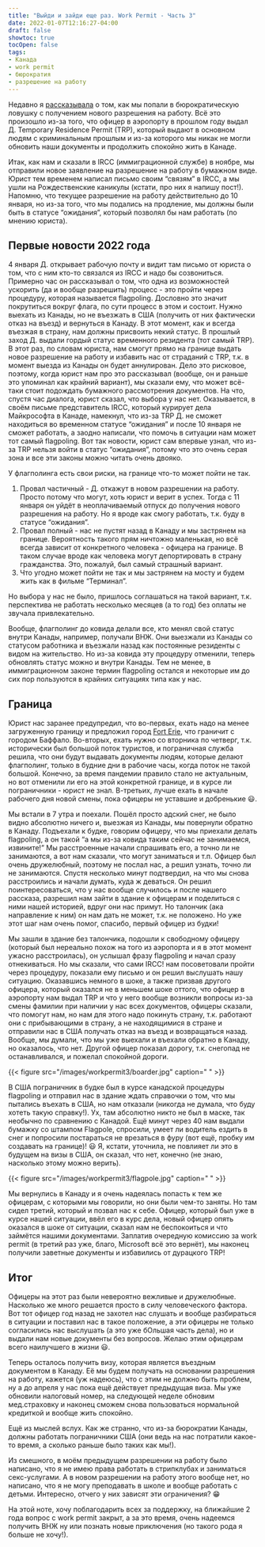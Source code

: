 ```yaml
---
title: "Выйди и зайди еще раз. Work Permit - Часть 3"
date: 2022-01-07T12:16:27-04:00
draft: false
showtoc: true
tocOpen: false
tags:
- Канада
- work permit
- бюрократия
- разрешение на работу
---
```

Недавно я [рассказывала](https://natashakatson.com/ru/posts/work-permit-part-two/) о том, как мы попали в бюрократическую ловушку с получением нового разрешения на работу. Всё это произошло из-за того, что офицер в аэропорту в прошлом году выдал Д. Temporary Residence Permit (TRP), который выдают в основном людям с криминальным прошлым и из-за которого мы никак не могли обновить наши документы и продолжить спокойно жить в Канаде.

Итак, как нам и сказали в IRCC (иммиграционной службе) в ноябре, мы отправили новое заявление на разрешение на работу в бумажном виде. Юрист тем временем написал письмо своим “связям” в IRCC, а мы ушли на Рождественские каникулы (кстати, про них я напишу пост!). Напомню, что текущее разрешение на работу действительно до 10 января, но из-за того, что мы подались на продление, мы должны были быть в статусе “ожидания”, который позволял бы нам работать (по мнению юриста).

## Первые новости 2022 года 
4 января Д. открывает рабочую почту и видит там письмо от юриста о том, что с ним кто-то связался из IRCC и надо бы созвониться. Примерно час он рассказывал о том, что одна из возможностей ускорить (да и вообще разрешить) процесс - это пройти через процедуру, которая называется flagpoling. Дословно это значит покрутиться вокруг флага, по сути процесс в этом и состоит. Нужно выехать из Канады, но не въезжать в США (получить от них фактически отказ на въезд) и вернуться в Канаду. В этот момент, как и всегда въезжая в страну, нам должны присвоить некий статус. В прошлый заход Д. выдали гордый статус временного резидента (тот самый TRP). В этот раз, по словам юриста, нам смогут прямо на границе выдать новое разрешение на работу и избавить нас от страданий с TRP, т.к. в момент выезда из Канады он будет аннулирован. Дело это рисковое, поэтому, когда юрист нам про это рассказывал (вообще, он и раньше это упоминал как крайний вариант), мы сказали ему, что может всё-таки стоит подождать бумажного рассмотрения документов. На что, спустя час диалога, юрист сказал, что выбора у нас нет. Оказывается, в своём письме представитель IRCC, который курирует дела Майкрософта в Канаде, намекнул, что из-за TRP Д. не сможет находиться во временном статусе “ожидания” и после 10 января не сможет работать, а заодно написали, что помочь в ситуации нам может тот самый flagpoling. Вот так новости, юрист сам впервые узнал, что из-за TRP нельзя войти в статус “ожидания”, потому что это очень серая зона и все эти законы можно читать очень двояко.

У флагполинга есть свои риски, на границе что-то может пойти не так.
1. Провал частичный - Д. откажут в новом разрешении на работу. Просто потому что могут, хоть юрист и верит в успех. Тогда с 11 января он уйдёт в неоплачиваемый отпуск до получения нового разрешения на работу. Но я вроде как смогу работать, т.к. буду в статусе “ожидания”.
2. Провал полный - нас не пустят назад в Канаду и мы застрянем на границе. Вероятность такого прям ничтожно маленькая, но всё всегда зависит от конкретного человека - офицера на границе. В таком случае вроде как человека могут депортировать в страну гражданства. Это, пожалуй, был самый страшный вариант.
3. Что угодно может пойти не так и мы застрянем на мосту и будем жить как в фильме “Терминал”.

Но выбора у нас не было, пришлось соглашаться на такой вариант, т.к. перспектива не работать несколько месяцев (а то год) без оплаты не звучала привлекательно.

Вообще, флагполинг до ковида делали все, кто менял свой статус внутри Канады, например, получали ВНЖ. Они выезжали из Канады со статусом работника и въезжали назад как постоянные резиденты с видом на жительство. Но из-за ковида эту процедуру отменили, теперь обновлять статус можно и внутри Канады. Тем не менее, в иммиграционном законе термин flagpoling остался и некоторые им до сих пор пользуются в крайних ситуациях типа как у нас.

## Граница
Юрист нас заранее предупредил, что во-первых, ехать надо на менее загруженную границу и предложил город [Fort Erie](https://www.google.com/maps/place/Peace+Bridge/@42.9069155,-78.9055856,15z/data=!4m2!3m1!1s0x0:0xf8662354cb148c30?sa=X&ved=2ahUKEwjlnpDynZ71AhURlIkEHYdWCrAQ_BJ6BAhOEAU), что граничит с городом Баффало. Во-вторых, ехать нужно со вторника по четверг, т.к. исторически был большой поток туристов, и пограничная служба решила, что они будут выдавать документы людям, которые делают флагполинг, только в будние дни в рабочие часы, когда поток не такой большой. Конечно, за время пандемии правило стало не актуальным, но вот отменили ли его на этой конкретной границе, и в курсе ли пограничники - юрист не знал. В-третьих, лучше ехать в начале рабочего дня новой смены, пока офицеры не уставшие и добренькие 😃.

Мы встали в 7 утра и поехали. Пошёл просто адский снег, не было видно абсолютно ничего и, выезжая из Канады, мы повернули обратно в Канаду. Подъехали к будке, говорим офицеру, что мы приехали делать flagpoling, а он такой “а мы из-за ковида таким сейчас не занимаемся, извините!” Мы расстроенные начали спрашивать его, а точно ли не занимаются, а вот нам сказали, что могут заниматься и т.п. Офицер был очень дружелюбный, поэтому не послал нас, а решил узнать, точно ли не занимаются. Спустя несколько минут подтвердил, на что мы снова расстроились и начали думать, куда ж деваться. Он решил поинтересоваться, что у нас вообще случилось и после нашего рассказа, разрешил нам зайти в здание к офицерам и поделиться с ними нашей историей, вдруг они нас примут. Но талончик (ака направление к ним) он нам дать не может, т.к. не положено. Но уже этот шаг нам очень помог, спасибо, первый офицер из будки!

Мы зашли в здание без талончика, подошли к свободному офицеру (который был нереально похож на того из аэропорта и я в этот момент ужасно расстроилась), он услышал фразу flagpoling и начал сразу отнекиваться. Но мы сказали, что сами IRCC! нам посоветовали пройти через процедуру, показали ему письмо и он решил выслушать нашу ситуацию. Оказавшись немного в шоке, а также призвав другого офицера, который оказался не в меньшем шоке оттого, что офицер в аэропорту нам выдал TRP и что у него вообще возникли вопросы из-за смены фамилии при наличии у нас всех документов, офицеры сказали, что помогут нам, но нам для этого надо покинуть страну, т.к. работают они с прибывающими в страну, а не находящимися в стране и отправили нас в США получать отказ на въезд и возвращаться назад. Вообще, мы думали, что мы уже выехали и въехали обратно в Канаду, но оказалось, что нет. Другой офицер показал дорогу, т.к. снегопад не останавливался, и пожелал спокойной дороги.

{{< figure src="/images/workpermit3/boarder.jpg" caption=" " >}}

В США пограничник в будке был в курсе канадской процедуры flagpoling и отправил нас в здание ждать справочки о том, что мы пытались въехать в США, но нам отказали (никогда не думала, что буду хотеть такую справку!). Ух, там абсолютно никто не был в маске, так необычно по сравнению с Канадой. Ещё минут через 40 нам выдали бумажку со штампом Flagpole, спросили, умеет ли водитель ездить в снег и попросили постараться не врезаться в фуру (вот ещё, пробку им создавать на границе)! 😃 Я, кстати, уточнила, не повлияет ли это в будущем на визы в США, он сказал, что нет, конечно (не знаю, насколько этому можно верить).

{{< figure src="/images/workpermit3/flagpole.jpg" caption=" " >}}

Мы вернулись в Канаду и я очень надеялась попасть к тем же офицерам, с которыми мы говорили, но они были чем-то заняты. Но там сидел третий, который и позвал нас к себе. Офицер, который был уже в курсе нашей ситуации,  ввёл его в курс дела, новый офицер опять оказался в шоке от ситуации, сказал нам не беспокоиться и что займётся нашими документами. Заплатив очередную комиссию за work permit (в третий раз уже, благо, Microsoft всё это вернёт), мы наконец получили заветные документы и избавились от дурацкого TRP!

## Итог

Офицеры на этот раз были невероятно вежливые и дружелюбные. Насколько же много решается просто в силу человеческого фактора. Вот тот офицер год назад не захотел нас слушать и вообще разбираться в ситуации и поставил нас в такое положение, а эти офицеры не только согласились нас выслушать (а это уже бОльшая часть дела), но и выдали нам новые документы без вопросов. Желаю этим офицерам всего наилучшего в жизни 😃.

Теперь осталось получить визу, которая является въездным документом в Канаду. Её мы будем получать на основании разрешения на работу, кажется (уж надеюсь), что с этим не должно быть проблем, ну а до апреля у нас пока ещё действует предыдущая виза. Мы уже обновили налоговый номер, на следующей неделе обновим мед.страховку и наконец сможем снова пользоваться нормальной кредиткой и вообще жить спокойно.

Ещё из мыслей вслух. Как же странно, что из-за бюрократии Канады, должны работать пограничники США (они ведь на нас потратили какое-то время, а сколько раньше было таких как мы!). 

Из смешного, в моём предыдущем разрешении на работу было написано, что я не имею права работать в стрипклубах и заниматься секс-услугами. А в новом разрешении на работу этого вообще нет, но написано, что я не могу преподавать в школе и вообще работать с детьми. Интересно, отчего у них зависят эти ограничения? 😁

На этой ноте, хочу поблагодарить всех за поддержку, на ближайшие 2 года вопрос с work permit закрыт, а за это время, очень надеемся получить ВНЖ ну или познать новые приключения (но такого рода я больше не хочу!).
